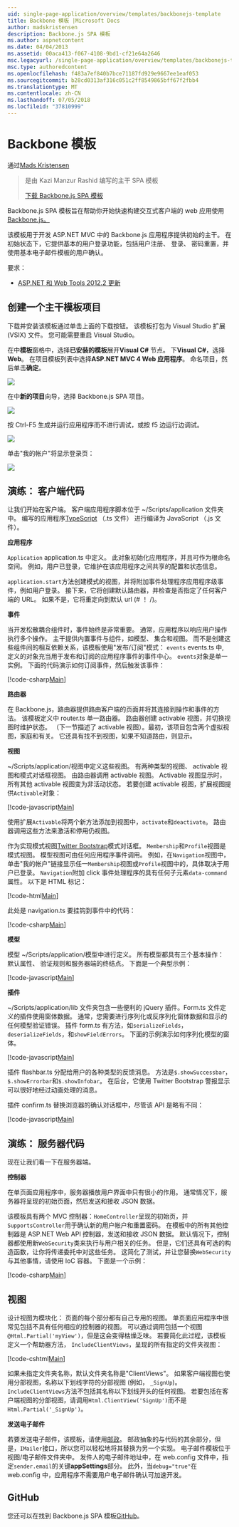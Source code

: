```yaml
---
uid: single-page-application/overview/templates/backbonejs-template
title: Backbone 模板 |Microsoft Docs
author: madskristensen
description: Backbone.js SPA 模板
ms.author: aspnetcontent
ms.date: 04/04/2013
ms.assetid: 00aca413-f067-4108-9bd1-cf21e64a2646
msc.legacyurl: /single-page-application/overview/templates/backbonejs-template
msc.type: authoredcontent
ms.openlocfilehash: f483a7ef840b7bce71187fd929e9667ee1eaf053
ms.sourcegitcommit: b28cd0313af316c051c2ff8549865bff67f2fbb4
ms.translationtype: MT
ms.contentlocale: zh-CN
ms.lasthandoff: 07/05/2018
ms.locfileid: "37810999"
---
```

<a name="backbone-template"></a>Backbone 模板
====================
通过[Mads Kristensen](https://github.com/madskristensen)

> 是由 Kazi Manzur Rashid 编写的主干 SPA 模板
> 
> [下载 Backbone.js SPA 模板](https://go.microsoft.com/fwlink/?LinkId=293631)


Backbone.js SPA 模板旨在帮助你开始快速构建交互式客户端的 web 应用使用[Backbone.js。](http://backbonejs.org/)

该模板用于开发 ASP.NET MVC 中的 Backbone.js 应用程序提供初始的主干。 在初始状态下，它提供基本的用户登录功能，包括用户注册、 登录、 密码重置，并使用基本电子邮件模板的用户确认。

要求：

- [ASP.NET 和 Web Tools 2012.2 更新](https://go.microsoft.com/fwlink/?LinkId=282650)

## <a name="create-a-backbone-template-project"></a>创建一个主干模板项目

下载并安装该模板通过单击上面的下载按钮。 该模板打包为 Visual Studio 扩展 (VSIX) 文件。 您可能需要重启 Visual Studio。

在中**模板**窗格中，选择**已安装的模板**展开**Visual C#** 节点。 下**Visual C#**，选择**Web**。 在项目模板列表中选择**ASP.NET MVC 4 Web 应用程序**。 命名项目，然后单击**确定**。

![](backbonejs-template/_static/image1.png)

在中**新的项目**向导，选择 Backbone.js SPA 项目。

![](backbonejs-template/_static/image2.png)

按 Ctrl-F5 生成并运行应用程序而不进行调试，或按 f5 边运行边调试。

![](backbonejs-template/_static/image3.png)

单击"我的帐户"将显示登录页：

![](backbonejs-template/_static/image4.png)

## <a name="walkthrough-client-code"></a>演练： 客户端代码

让我们开始在客户端。 客户端应用程序脚本位于 ~/Scripts/application 文件夹中。 编写的应用程序[TypeScript](http://www.typescriptlang.org/) （.ts 文件） 进行编译为 JavaScript （.js 文件）。

**应用程序**

`Application` application.ts 中定义。 此对象初始化应用程序，并且可作为根命名空间。 例如，用户已登录，它维护在该应用程序之间共享的配置和状态信息。

`application.start`方法创建模式的视图，并将附加事件处理程序应用程序级事件，例如用户登录。 接下来，它将创建默认路由器，并检查是否指定了任何客户端的 URL。 如果不是，它将重定向到默认 url (# ！ /)。

**事件**

当开发松散耦合组件时，事件始终是非常重要。 通常，应用程序以响应用户操作执行多个操作。 主干提供内置事件与组件，如模型、 集合和视图。 而不是创建这些组件间的相互依赖关系，该模板使用"发布/订阅"模式： `events` events.ts 中, 定义的对象充当用于发布和订阅的应用程序事件的事件中心。 `events`对象是单一实例。 下面的代码演示如何订阅事件，然后触发该事件：

[!code-csharp[Main](backbonejs-template/samples/sample1.cs)]

**路由器**

在 Backbone.js，路由器提供路由客户端的页面并将其连接到操作和事件的方法。 该模板定义中 router.ts 单一路由器。 路由器创建 activable 视图，并切换视图时维护状态。 （下一节描述了 activable 视图）。最初，该项目包含两个虚拟视图，家庭和有关。 它还具有找不到视图，如果不知道路由，则显示。

**视图**

~/Scripts/application/视图中定义这些视图。 有两种类型的视图、 activable 视图和模式对话框视图。 由路由器调用 activable 视图。 Activable 视图显示时，所有其他 activable 视图变为非活动状态。 若要创建 activable 视图，扩展视图提供`Activable`对象：

[!code-javascript[Main](backbonejs-template/samples/sample2.js)]

使用扩展`Activable`将两个新方法添加到视图中，`activate`和`deactivate`。 路由器调用这些方法来激活和停用仍视图。

作为实现模式视图[Twitter Bootstrap](http://twitter.github.com/bootstrap/)模式对话框。 `Membership`和`Profile`视图是模式视图。 模型视图可由任何应用程序事件调用。 例如，在`Navigation`视图中，单击"我的帐户"链接显示任一`Membership`视图或`Profile`视图中的，具体取决于用户已登录。 `Navigation`附加 click 事件处理程序的具有任何子元素`data-command`属性。 以下是 HTML 标记：

[!code-html[Main](backbonejs-template/samples/sample3.html)]

此处是 navigation.ts 要挂钩到事件中的代码：

[!code-csharp[Main](backbonejs-template/samples/sample4.cs)]

**模型**

模型 ~/Scripts/application/模型中进行定义。 所有模型都具有三个基本操作： 默认属性、 验证规则和服务器端的终结点。 下面是一个典型示例：

[!code-javascript[Main](backbonejs-template/samples/sample5.js)]

**插件**

~/Scripts/application/lib 文件夹包含一些便利的 jQuery 插件。Form.ts 文件定义的插件使用窗体数据。 通常，您需要进行序列化或反序列化窗体数据和显示的任何模型验证错误。 插件 form.ts 有方法，如`serializeFields`， `deserializeFields`，和`showFieldErrors`。 下面的示例演示如何序列化模型的窗体。

[!code-javascript[Main](backbonejs-template/samples/sample6.js)]

插件 flashbar.ts 分配给用户的各种类型的反馈消息。 方法是`$.showSuccessbar`，`$.showErrorbar`和`$.showInfobar`。 在后台，它使用 Twitter Bootstrap 警报显示可以很好地经过动画处理的消息。

插件 confirm.ts 替换浏览器的确认对话框中，尽管该 API 是略有不同：

[!code-javascript[Main](backbonejs-template/samples/sample7.js)]

## <a name="walkthrough-server-code"></a>演练： 服务器代码

现在让我们看一下在服务器端。

**控制器**

在单页面应用程序中，服务器播放用户界面中只有很小的作用。 通常情况下，服务器将呈现的初始页面，然后发送和接收 JSON 数据。

该模板具有两个 MVC 控制器：`HomeController`呈现的初始页，并`SupportsController`用于确认新的用户帐户和重置密码。 在模板中的所有其他控制器是 ASP.NET Web API 控制器，发送和接收 JSON 数据。 默认情况下，控制器都使用新`WebSecurity`类来执行与用户相关的任务。 但是，它们还具有可选的构造函数，让你将传递委托中对这些任务。 这简化了测试，并让您替换`WebSecurity`与其他事情，请使用 IoC 容器。 下面是一个示例：

[!code-csharp[Main](backbonejs-template/samples/sample8.cs)]

## <a name="views"></a>视图

设计视图为模块化： 页面的每个部分都有自己专用的视图。 单页面应用程序中很常见包括不具有任何相应的控制器的视图。 可以通过调用包括一个视图`@Html.Partial('myView')`，但是这会变得枯燥乏味。 若要简化此过程，该模板定义一个帮助器方法， `IncludeClientViews`，呈现的所有指定的文件夹视图：

[!code-cshtml[Main](backbonejs-template/samples/sample9.cshtml)]

如果未指定文件夹名称，默认文件夹名称是"ClientViews"。 如果客户端视图也使用分部视图，名称以下划线字符的分部视图 (例如， `_SignUp`)。 `IncludeClientViews`方法不包括其名称以下划线开头的任何视图。 若要包括在客户端视图的分部视图，请调用`Html.ClientView('SignUp')`而不是`Html.Partial('_SignUp')`。

**发送电子邮件**

若要发送电子邮件，该模板，请使用[邮政](http://aboutcode.net/postal)。 邮政抽象的与代码的其余部分，但是，`IMailer`接口，所以您可以轻松地将其替换为另一个实现。 电子邮件模板位于视图/电子邮件文件夹中。 发件人的电子邮件地址中，在 web.config 文件中，指定`sender.email`的关键**appSettings**部分。 此外，当`debug="true"`在 web.config 中，应用程序不需要用户电子邮件确认可加速开发。

## <a name="github"></a>GitHub

您还可以在找到 Backbone.js SPA 模板[GitHub](https://github.com/kazimanzurrashid/AspNetMvcBackboneJsSpa)。
